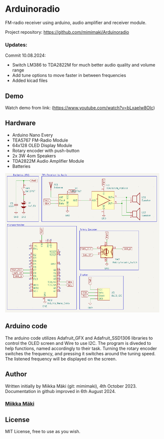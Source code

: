 # Arduinoradio 

FM-radio receiver using arduino, audio amplifier and receiver module.

Project repository: https://github.com/mimimaki/Arduinoradio

### Updates:
Commit 10.08.2024:
* Switch LM386 to TDA2822M for much better audio quality and volume range
* Add tune options to move faster in between frequencies
* Added kicad files

## Demo
Watch demo from link: 
(https://www.youtube.com/watch?v=bLxaeIw8OIc)

## Hardware

* Arduino Nano Every
* TEA5767 FM-Radio Module
* 64x128 OLED Display Module
* Rotary encoder with push-button
* 2x 3W 4om Speakers
* TDA2822M Audio Amplifier Module
* Batteries

![Schematic](media/arduinoradio_schematics.png)

## Arduino code

The arduino code utilizes Adafruit_GFX and Adafruit_SSD1306 libraries to control the OLED screen and Wire to use I2C. The program is diveded to help functions, named accordingly to their task. Turning the rotary encoder switches the frequency, and pressing it switches around the tuning speed. The listened frequency will be displayed on the screen.

## Author
Written initially by Miikka Mäki (git: mimimaki), 4th October 2023. Documentation in github improved in 6th August 2024.
### [Miikka Mäki](https://github.com/mimimaki)

## License
MIT License, free to use as you wish. 
